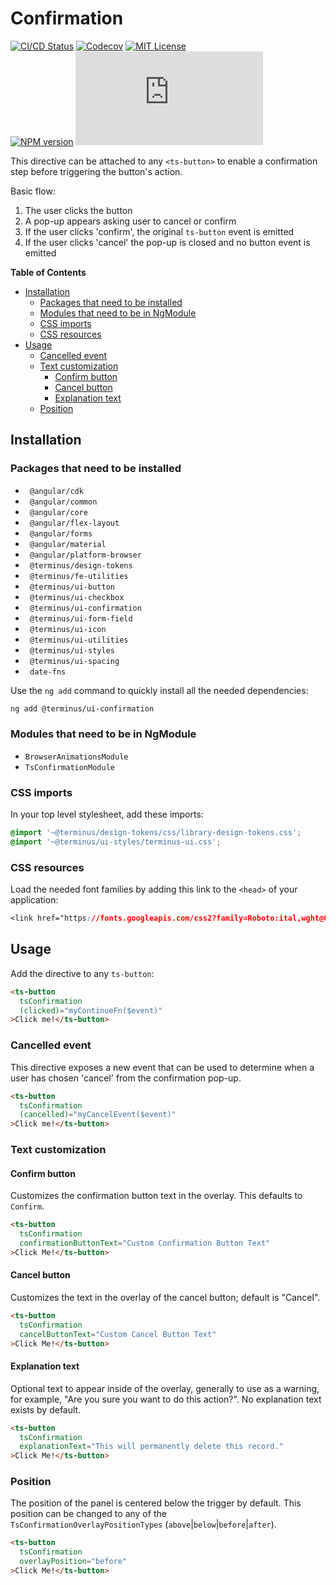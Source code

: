 <h1>Confirmation</h1>

[![CI/CD Status][github-action-badge]][github-action-link] [![Codecov][codecov-badge]][codecov-project] [![MIT License][license-image]][license-url]  
[![NPM version][npm-version-image]][npm-package] [![Library size][file-size-badge]][raw-distribution-js]

This directive can be attached to any `<ts-button>` to enable a confirmation step before triggering
the button's action.

Basic flow:

1. The user clicks the button
1. A pop-up appears asking user to cancel or confirm
3. If the user clicks 'confirm', the original `ts-button` event is emitted
4. If the user clicks 'cancel' the pop-up is closed and no button event is emitted

<!-- START doctoc generated TOC please keep comment here to allow auto update -->
<!-- DON'T EDIT THIS SECTION, INSTEAD RE-RUN doctoc TO UPDATE -->
**Table of Contents**

- [Installation](#installation)
  - [Packages that need to be installed](#packages-that-need-to-be-installed)
  - [Modules that need to be in NgModule](#modules-that-need-to-be-in-ngmodule)
  - [CSS imports](#css-imports)
  - [CSS resources](#css-resources)
- [Usage](#usage)
  - [Cancelled event](#cancelled-event)
  - [Text customization](#text-customization)
    - [Confirm button](#confirm-button)
    - [Cancel button](#cancel-button)
    - [Explanation text](#explanation-text)
  - [Position](#position)

<!-- END doctoc generated TOC please keep comment here to allow auto update -->

## Installation

### Packages that need to be installed

- ` @angular/cdk`
- ` @angular/common`
- ` @angular/core`
- ` @angular/flex-layout`
- ` @angular/forms`
- ` @angular/material`
- ` @angular/platform-browser`
- ` @terminus/design-tokens`
- ` @terminus/fe-utilities`
- ` @terminus/ui-button`
- ` @terminus/ui-checkbox`
- ` @terminus/ui-confirmation`
- ` @terminus/ui-form-field`
- ` @terminus/ui-icon`
- ` @terminus/ui-utilities`
- ` @terminus/ui-styles`
- ` @terminus/ui-spacing`
- ` date-fns`

Use the `ng add` command to quickly install all the needed dependencies:

```bash
ng add @terminus/ui-confirmation
```

### Modules that need to be in NgModule

- `BrowserAnimationsModule`
- `TsConfirmationModule`

### CSS imports

In your top level stylesheet, add these imports:

```css
@import '~@terminus/design-tokens/css/library-design-tokens.css';
@import '~@terminus/ui-styles/terminus-ui.css';
```  

### CSS resources

Load the needed font families by adding this link to the `<head>` of your application:

```css
<link href="https://fonts.googleapis.com/css2?family=Roboto:ital,wght@0,400;0,500;0,700;1,400&display=swap" rel="stylesheet">
```

## Usage

Add the directive to any `ts-button`:

```html
<ts-button
  tsConfirmation
  (clicked)="myContinueFn($event)"
>Click me!</ts-button>
```

### Cancelled event

This directive exposes a new event that can be used to determine when a user has chosen 'cancel'
from the confirmation pop-up.

```html
<ts-button
  tsConfirmation
  (cancelled)="myCancelEvent($event)"
>Click me!</ts-button>
```

### Text customization

#### Confirm button

Customizes the confirmation button text in the overlay. This defaults to `Confirm`.

```html
<ts-button
  tsConfirmation
  confirmationButtonText="Custom Confirmation Button Text"
>Click Me!</ts-button>
```

#### Cancel button

Customizes the text in the overlay of the cancel button; default is "Cancel".

```html
<ts-button
  tsConfirmation
  cancelButtonText="Custom Cancel Button Text"
>Click Me!</ts-button>
```

#### Explanation text

Optional text to appear inside of the overlay, generally to use as a warning, for example, "Are you sure you want to do
this action?". No explanation text exists by default.

```html
<ts-button
  tsConfirmation
  explanationText="This will permanently delete this record."
>Click Me!</ts-button>
```

### Position

The position of the panel is centered below the trigger by default. This position can be changed to any of the  
`TsConfirmationOverlayPositionTypes` (`above`|`below`|`before`|`after`).

```html
<ts-button
  tsConfirmation
  overlayPosition="before"
>Click Me!</ts-button>
```


<!-- Links -->
[license-url]:         https://github.com/GetTerminus/terminus-oss/blob/release/LICENSE
[license-image]:       http://img.shields.io/badge/license-MIT-blue.svg
[codecov-project]:     https://codecov.io/gh/GetTerminus/terminus-oss
[codecov-badge]:       https://codecov.io/gh/GetTerminus/terminus-oss/branch/release/graph/badge.svg
[npm-version-image]:   http://img.shields.io/npm/v/@terminus/ui-confirmation.svg
[npm-package]:         https://www.npmjs.com/package/@terminus/ui-confirmation
[github-action-badge]: https://github.com/GetTerminus/terminus-oss/workflows/Release%20CI/badge.svg
[github-action-link]:  https://github.com/GetTerminus/terminus-oss/actions?query=workflow%3A%22CI+Release%22
[file-size-badge]:     http://img.badgesize.io/https://unpkg.com/@terminus/ui-confirmation/bundles/terminus-ui-confirmation.umd.min.js?compression=gzip
[raw-distribution-js]: https://unpkg.com/@terminus/ui-confirmation/bundles/terminus-ui-confirmation.umd.js
